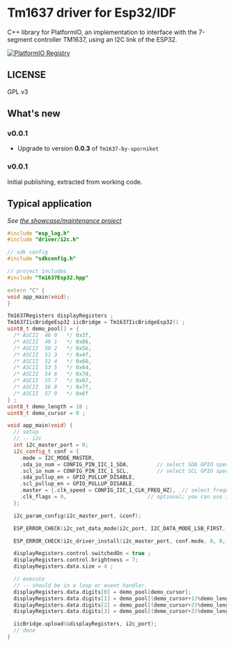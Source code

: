 # Tm1637 driver for Esp32/IDF
C++ library for PlatformIO, an implementation to interface with the 7-segment controller TM1637, using an I2C link of the ESP32.

[![PlatformIO Registry](https://badges.registry.platformio.org/packages/sporniket/library/Tm1637Esp32-by-sporniket.svg)](https://registry.platformio.org/libraries/sporniket/Tm1637Esp32-by-sporniket)

## LICENSE

GPL v3

## What's new

### v0.0.1

* Upgrade to version **0.0.3** of `Tm1637-by-sporniket`

### v0.0.1

Initial publishing, extracted from working code.


## Typical application

_See [the showcase/maintenance project](https://github.com/sporniket/esp32-idf-workspace-i2c)_

```cpp
#include "esp_log.h"
#include "driver/i2c.h"

// sdk config
#include "sdkconfig.h"

// project includes
#include "Tm1637Esp32.hpp"

extern "C" {
void app_main(void);
}

Tm1637Registers displayRegisters ;
Tm1637IicBridgeEsp32 iicBridge = Tm1637IicBridgeEsp32() ;
uint8_t demo_pool[] = {
  /* ASCII  48 0   */ 0x3f,
  /* ASCII  49 1   */ 0x06,
  /* ASCII  50 2   */ 0x5b,
  /* ASCII  51 3   */ 0x4f,
  /* ASCII  52 4   */ 0x66,
  /* ASCII  53 5   */ 0x6d,
  /* ASCII  54 6   */ 0x7d,
  /* ASCII  55 7   */ 0x07,
  /* ASCII  56 8   */ 0x7f,
  /* ASCII  57 9   */ 0x6f
} ;
uint8_t demo_length = 10 ;
uint8_t demo_cursor = 0 ;

void app_main(void) {
  // setup
  // -- i2c
  int i2c_master_port = 0;
  i2c_config_t conf = {
    .mode = I2C_MODE_MASTER,
    .sda_io_num = CONFIG_PIN_IIC_1_SDA,         // select SDA GPIO specific to your project
    .scl_io_num = CONFIG_PIN_IIC_1_SCL,         // select SCL GPIO specific to your project
    .sda_pullup_en = GPIO_PULLUP_DISABLE,
    .scl_pullup_en = GPIO_PULLUP_DISABLE,
    .master = {.clk_speed = CONFIG_IIC_1_CLK_FREQ_HZ},  // select frequency specific to your project
    .clk_flags = 0,                          // optional; you can use I2C_SCLK_SRC_FLAG_* flags to choose i2c source clock here
  };

  i2c_param_config(i2c_master_port, &conf);

  ESP_ERROR_CHECK(i2c_set_data_mode(i2c_port, I2C_DATA_MODE_LSB_FIRST, I2C_DATA_MODE_LSB_FIRST));

  ESP_ERROR_CHECK(i2c_driver_install(i2c_master_port, conf.mode, 0, 0, 0));

  displayRegisters.control.switchedOn = true ;
  displayRegisters.control.brightness = 7;
  displayRegisters.data.size = 4 ;

  // execute
  // -- should be in a loop or event handler.
  displayRegisters.data.digits[0] = demo_pool[demo_cursor];
  displayRegisters.data.digits[1] = demo_pool[(demo_cursor+1)%demo_length];
  displayRegisters.data.digits[2] = demo_pool[(demo_cursor+2)%demo_length];
  displayRegisters.data.digits[3] = demo_pool[(demo_cursor+3)%demo_length];

  iicBridge.upload(&displayRegisters, i2c_port);
  // done
}
```

